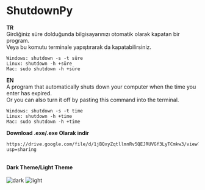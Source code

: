 # ShutdownPy
<strong>TR</strong>
<br>
Girdiğiniz süre dolduğunda bilgisayarınızı otomatik olarak kapatan bir program.
<br>
Veya bu komutu terminale yapıştırarak da kapatabilirsiniz.

    Windows: shutdown -s -t süre
    Linux: shutdown -h +süre
    Mac: sudo shutdown -h +süre
<strong>EN</strong>
<br>
A program that automatically shuts down your computer when the time you enter has expired.
<br>
Or you can also turn it off by pasting this command into the terminal.

    Windows: shutdown -s -t time
    Linux: shutdown -h +time
    Mac: sudo shutdown -h +time

<strong>Download .exe/.exe Olarak indir</strong>

    https://drive.google.com/file/d/1jBQxyZqtllmnRv5QEJRUVGf3LyTCmkw3/view?usp=sharing

<br><strong>Dark Theme/Light Theme</strong><br><br>
![dark](https://user-images.githubusercontent.com/84205690/211172393-dbd9c856-7612-42aa-9eec-a4c1a6cf9e04.png)
![light](https://user-images.githubusercontent.com/84205690/211172814-c77f5690-8d44-40c7-9d6f-b027f545aa21.png)
